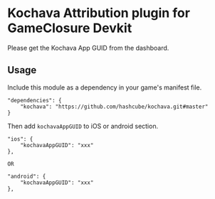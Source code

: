 # Kochava Attribution plugin for GameClosure Devkit

Please get the Kochava App GUID from the dashboard.

## Usage

Include this module as a dependency in your game's manifest file.

```
"dependencies": {
    "kochava": "https://github.com/hashcube/kochava.git#master"
}
```

Then add `kochavaAppGUID` to iOS or android section.

```
"ios": {
    "kochavaAppGUID": "xxx"
},

OR

"android": {
    "kochavaAppGUID": "xxx"
},

